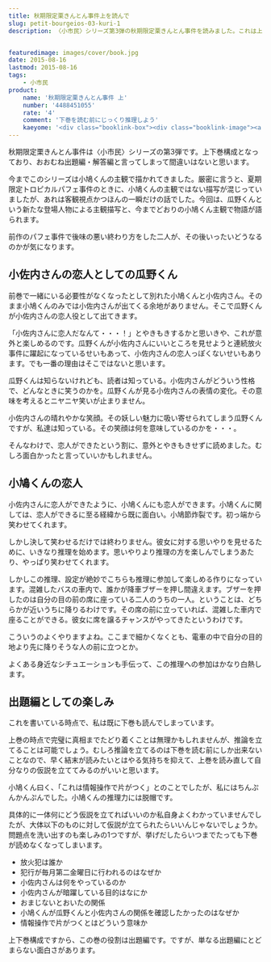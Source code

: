 ```yaml
---
title: 秋期限定栗きんとん事件上を読んで
slug: petit-bourgeios-03-kuri-1
description: 〈小市民〉シリーズ第3弾の秋期限定栗きんとん事件を読みました。これは上下巻に分かれていて、上巻は出題編のようなものと考えて間違いはないと思います。出題編と言っても日常推理ネタは健在で、飽きずに読み進めることが出来ました。


featuredimage: images/cover/book.jpg
date: 2015-08-16
lastmod: 2015-08-16
tags: 
    - 小市民
product:
    name: '秋期限定栗きんとん事件 上'
    number: '4488451055'
    rate: '4'
    comment: '下巻を読む前にじっくり推理しよう'
    kaeyome: '<div class="booklink-box"><div class="booklink-image"><a href="https://www.amazon.co.jp/exec/obidos/asin/4488451055/illusionspace-22/" target="_blank" ><img src="https://ecx.images-amazon.com/images/I/51VwJRysDcL._SL160_.jpg" style="border: none;" /></a></div><div class="booklink-info"><div class="booklink-name"><a href="https://www.amazon.co.jp/exec/obidos/asin/4488451055/illusionspace-22/" target="_blank" >秋期限定栗きんとん事件〈上〉 (創元推理文庫)</a><div class="booklink-powered-date">posted with <a href="https://yomereba.com" rel="nofollow" target="_blank">ヨメレバ</a></div></div><div class="booklink-detail">米澤 穂信 東京創元社 2009-02    </div><div class="booklink-link2"><div class="shoplinkamazon"><a href="https://www.amazon.co.jp/exec/obidos/asin/4488451055/illusionspace-22/" target="_blank" >Amazon</a></div><div class="shoplinkkindle"><a href="https://www.amazon.co.jp/exec/obidos/ASIN/B00FZJEEJO/illusionspace-22/" target="_blank" >Kindle</a></div><div class="shoplinkrakuten"><a href="https://hb.afl.rakuten.co.jp/hgc/11acbc01.369b1bf6.11acbc02.cabf9fe9/?pc=http%3A%2F%2Fbooks.rakuten.co.jp%2Frb%2F5990023%2F%3Fscid%3Daf_ich_link_urltxt%26m%3Dhttp%3A%2F%2Fm.rakuten.co.jp%2Fev%2Fbook%2F" target="_blank" >楽天ブックス</a></div>                  	  <div class="shoplinkkino"><a href="https://ck.jp.ap.valuecommerce.com/servlet/referral?sid=3085416&pid=882196163&vc_url=http%3A%2F%2Fwww.kinokuniya.co.jp%2Ff%2Fdsg-01-9784488451059" target="_blank" >紀伊國屋書店<img src="https://ad.jp.ap.valuecommerce.com/servlet/gifbanner?sid=3085416&pid=882196163" height="1" width="1" border="0"></a></div>	  	  	</div></div><div class="booklink-footer"></div></div>'
---
```


秋期限定栗きんとん事件は〈小市民〉シリーズの第3弾です。上下巻構成となっており、おおむね出題編・解答編と言ってしまって間違いはないと思います。

今までこのシリーズは小鳩くんの主観で描かれてきました。厳密に言うと、夏期限定トロピカルパフェ事件のときに、小鳩くんの主観ではない描写が混じっていましたが、あれは客観視点かつほんの一瞬だけの話でした。今回は、瓜野くんという新たな登場人物による主観描写と、今までどおりの小鳩くん主観で物語が語られます。

前作のパフェ事件で後味の悪い終わり方をした二人が、その後いったいどうなるのかが気になります。


## 小佐内さんの恋人としての瓜野くん


前巻で一緒にいる必要性がなくなったとして別れた小鳩くんと小佐内さん。そのまま小鳩くんのみでは小佐内さんが出てくる余地がありません。そこで瓜野くんが小佐内さんの恋人役として出てきます。

「小佐内さんに恋人だなんて・・・！」とやきもきするかと思いきや、これが意外と楽しめるのです。瓜野くんが小佐内さんにいいところを見せようと連続放火事件に躍起になっているせいもあって、小佐内さんの恋人っぽくないせいもあります。でも一番の理由はそこではないと思います。

瓜野くんは知らないけれども、読者は知っている。小佐内さんがどういう性格で、どんなときに笑うのかを。瓜野くんが見る小佐内さんの表情の変化。その意味を考えるとニヤニヤ笑いが止まりません。

小佐内さんの晴れやかな笑顔。その妖しい魅力に吸い寄せられてしまう瓜野くんですが、私達は知っている。その笑顔は何を意味しているのかを・・・。

そんなわけで、恋人ができたという割に、意外とやきもきせずに読めました。むしろ面白かったと言っていいかもしれません。


## 小鳩くんの恋人


小佐内さんに恋人ができたように、小鳩くんにも恋人ができます。小鳩くんに関しては、恋人ができるに至る経緯から既に面白い。小鳩節炸裂です。初っ端から笑わせてくれます。

しかし決して笑わせるだけでは終わりません。彼女に対する思いやりを見せるために、いきなり推理を始めます。思いやりより推理の方を楽しんでしまうあたり、やっぱり笑わせてくれます。

しかしこの推理、設定が絶妙でこちらも推理に参加して楽しめる作りになっています。混雑したバスの車内で、誰かが降車ブザーを押し間違えます。ブザーを押したのは自分の目の前の席に座っている二人のうちの一人。ということは、どちらかが近いうちに降りるわけです。その席の前に立っていれば、混雑した車内で座ることができる。彼女に席を譲るチャンスがやってきたというわけです。

こういうのよくやりますよね。ここまで細かくなくとも、電車の中で自分の目的地より先に降りそうな人の前に立つとか。

よくある身近なシチュエーションも手伝って、この推理への参加はかなり白熱します。


## 出題編としての楽しみ


これを書いている時点で、私は既に下巻も読んでしまっています。

上巻の時点で完璧に真相までたどり着くことは無理かもしれませんが、推論を立てることは可能でしょう。むしろ推論を立てるのは下巻を読む前にしか出来ないことなので、早く結末が読みたいとはやる気持ちを抑えて、上巻を読み直して自分なりの仮説を立ててみるのがいいと思います。

小鳩くん曰く、「これは情報操作で片がつく」とのことでしたが、私にはちんぷんかんぷんでした。小鳩くんの推理力には脱帽です。

具体的に一体何にどう仮説を立てればいいのか私自身よくわかっていませんでしたが、大体以下のものに対して仮説が立てられたらいいんじゃないでしょうか。問題点を洗い出すのも楽しみの1つですが、挙げだしたらいつまでたっても下巻が読めなくなってしまいます。

<ul>
<li>放火犯は誰か</li>
<li>犯行が毎月第二金曜日に行われるのはなぜか</li>
<li>小佐内さんは何をやっているのか</li>
<li>小佐内さんが暗躍している目的はなにか</li>
<li>おまじないとおいたの関係</li>
<li>小鳩くんが瓜野くんと小佐内さんの関係を確認したかったのはなぜか</li>
<li>情報操作で片がつくとはどういう意味か</li>
</ul>

上下巻構成ですから、この巻の役割は出題編です。ですが、単なる出題編にとどまらない面白さがあります。


  